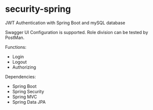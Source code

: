 # security-spring

JWT Authentication with Spring Boot and mySQL database

Swagger UI Configuration is supported. Role division can be tested by PostMan.

Functions:

- Login
- Logout
- Authorizing

Dependencies:
- Spring Boot
- Spring Security
- Spring MVC
- Spring Data JPA
